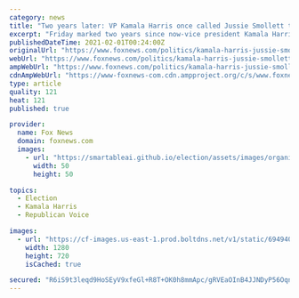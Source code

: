 ```yaml
---
category: news
title: "Two years later: VP Kamala Harris once called Jussie Smollett the victim of a 'modern day lynching'"
excerpt: "Friday marked two years since now-vice president Kamala Harris publically expressed support for actor Jussie Smollett after he claimed to be a victim of a hate crime."
publishedDateTime: 2021-02-01T00:24:00Z
originalUrl: "https://www.foxnews.com/politics/kamala-harris-jussie-smollett-attack-modern-day-lynching"
webUrl: "https://www.foxnews.com/politics/kamala-harris-jussie-smollett-attack-modern-day-lynching"
ampWebUrl: "https://www.foxnews.com/politics/kamala-harris-jussie-smollett-attack-modern-day-lynching.amp"
cdnAmpWebUrl: "https://www-foxnews-com.cdn.ampproject.org/c/s/www.foxnews.com/politics/kamala-harris-jussie-smollett-attack-modern-day-lynching.amp"
type: article
quality: 121
heat: 121
published: true

provider:
  name: Fox News
  domain: foxnews.com
  images:
    - url: "https://smartableai.github.io/election/assets/images/organizations/foxnews.com-50x50.jpg"
      width: 50
      height: 50

topics:
  - Election
  - Kamala Harris
  - Republican Voice

images:
  - url: "https://cf-images.us-east-1.prod.boltdns.net/v1/static/694940094001/4cabc059-1257-4d26-92fc-f3ee6854a415/dbd72d91-5230-4f66-95b0-5109510ba033/1280x720/match/image.jpg"
    width: 1280
    height: 720
    isCached: true

secured: "R6iS9t3leqd9HoSEyV9xfeGl+R8T+OK0h8mmApc/gRVEaOInB4JJNDyP56OqnoPDLi4WvMcnfb8ruC6WMWJJu/YvOSbLIc/1+CkqRvCmBZKwupL0msYP0tuMBhHPn90Yn3FFJELNsEx1ShiSVUWe7mUrhDxVo9r/uO+8ePsalNdiwV45iJiq1ZzmE05fwNmCLUEx9hJOR72JdPGCJgbPY5RWkkpIuc88tA21/R7ycyL5ZS3Z1Lr+bB7WUG/PlvvVI2/nzq1dLeqgImWbJBBhibt56LZd55QHkZF9ZwKkJJiZtti+TvUbemiBanVs3GD7WYYtdoHYz1oofKLo8CfKzS07SeUXTaRwQsuoIWHORxg=;2qKdtHyHbUtip6NmqepxZA=="
---
```


